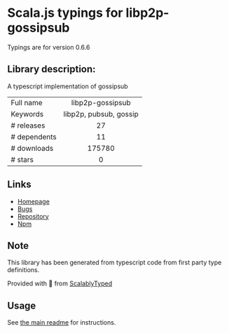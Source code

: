 
# Scala.js typings for libp2p-gossipsub

Typings are for version 0.6.6

## Library description:
A typescript implementation of gossipsub

|                    |                 |
| ------------------ | :-------------: |
| Full name          | libp2p-gossipsub |
| Keywords           | libp2p, pubsub, gossip |
| # releases         | 27 |
| # dependents       | 11 |
| # downloads        | 175780 |
| # stars            | 0 |

## Links
- [Homepage](https://github.com/ChainSafe/js-libp2p-gossipsub#readme)
- [Bugs](https://github.com/ChainSafe/js-libp2p-gossipsub/issues)
- [Repository](https://github.com/ChainSafe/js-libp2p-gossipsub)
- [Npm](https://www.npmjs.com/package/libp2p-gossipsub)
    


## Note
This library has been generated from typescript code from first party type definitions.

Provided with :purple_heart: from [ScalablyTyped](https://github.com/oyvindberg/ScalablyTyped)

## Usage
See [the main readme](../../readme.md) for instructions.


